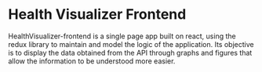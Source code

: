 # Health Visualizer Frontend

HealthVisualizer-frontend is a single page app built on react, using the redux library to maintain and model the logic of the application. Its objective is to display the data obtained from the API through graphs and figures that allow the information to be understood more easier.
